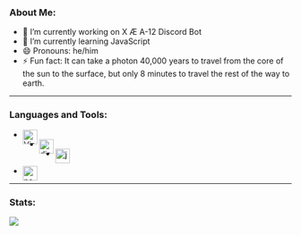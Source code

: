 ### About Me:

- 🔭 I’m currently working on X Æ A-12 Discord Bot
- 🌱 I’m currently learning JavaScript
- 😄 Pronouns: he/him
- ⚡ Fun fact: It can take a photon 40,000 years to travel from the core of the sun to the surface, but only 8 minutes to travel the rest of the way to earth.

---

### Languages and Tools:

- <img align="left" alt="Visual Studio Code" width="26px" src="https://i.imgur.com/LwSdAlE.png" />

- <img align="left" alt="discord.js" width="26px" src="https://i.imgur.com/SI1DZf3.png" />

- <img align="left" alt="js" width="26px" src="https://i.imgur.com/3u1wzwE.png" />

- <img align="left" alt="node.js" width="26px" src="https://i.imgur.com/tYLFZBh.png" /> <br />

---

### Stats:

<div align ="left">
<img src="https://metrics.lecoq.io/Zyprus">
</div>
